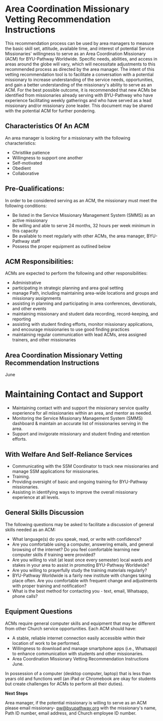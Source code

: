 # Area Coordination Missionary Vetting Recommendation Instructions

This recommendation process can be used by area managers to measure the basic skill set, attitude, available time, and interest of potential Service Missionaries' willingness to serve as an Area Coordination Missionary (ACM) for BYU-Pathway Worldwide. Specific needs, abilities, and access in areas around the globe will vary, which will necessitate adjustments to this recommended process as directed by the area manager. The intent of this vetting recommendation tool is to facilitate a conversation with a potential missionary to increase understanding of the service needs, opportunities, and gain a better understanding of the missionary's ability to serve as an ACM. For the best possible outcome, it is recommended that new ACMs be identified from missionaries already serving with BYU-Pathway who have experience facilitating weekly gatherings and who have served as a lead missionary and/or missionary zone leader. This document may be shared with the potential ACM for further pondering.

## Characteristics Of An ACM

An area manager is looking for a missionary with the following characteristics:

- Christlike patience
- Willingness to support one another
- Self-motivated
- Obedient
- Collaborative

## Pre-Qualifications:

In order to be considered serving as an ACM, the missionary must meet the following conditions:

- Be listed in the Service Missionary Management System (SMMS) as an active missionary
- Be willing and able to serve 24 months, 32 hours per week minimum in this capacity
- Be available to meet regularly with other ACMs, the area manager, BYU-Pathway staff
- Possess the proper equipment as outlined below

## ACM Responsibilities:

ACMs are expected to perform the following and other responsibilities:

- Administrative
- participating in strategic planning and area goal setting
- manage Path, including maintaining area-wide locations and groups and missionary assignments
- assisting in planning and participating in area conferences, devotionals, and other events
- maintaining missionary and student data recording, record-keeping, and reporting
- assisting with student finding efforts, monitor missionary applications, and encourage missionaries to use good finding practices
- maintaining regular communication with lead ACMs, area assigned trainers, and other missionaries

## Area Coordination Missionary Vetting Recommendation Instructions

June

# Maintaining Contact and Support

- Maintaining contact with and support the missionary service quality experience for all missionaries within an area, and mentor as needed.
- Monitoring the Service Missionary Management System (SMMS) dashboard & maintain an accurate list of missionaries serving in the area.
- Support and invigorate missionary and student finding and retention efforts.

## With Welfare And Self-Reliance Services

- Communicating with the SSM Coordinator to track new missionaries and manage SSM applications for missionaries.
- Training.
- Providing oversight of basic and ongoing training for BYU-Pathway missionaries.
- Assisting in identifying ways to improve the overall missionary experience at all levels.

## General Skills Discussion

The following questions may be asked to facilitate a discussion of general skills needed as an ACM:

- What language(s) do you speak, read, or write with confidence?
- Are you comfortable using a computer, answering emails, and general browsing of the internet? Do you feel comfortable learning new computer skills if training were provided?
- Are you willing to visit (at least once every semester) local wards and stakes in your area to assist in promoting BYU-Pathway Worldwide?
- Are you willing to prayerfully study the training materials regularly?
- BYU-Pathway Worldwide is a fairly new institute with changes taking place often. Are you comfortable with frequent change and adjustments with proper training and notification?
- What is the best method for contacting you - text, email, Whatsapp, phone calls?

## Equipment Questions

ACMs require general computer skills and equipment that may be different from other Church service opportunities. Each ACM should have:

- A stable, reliable internet connection easily accessible within their location of work to be performed.
- Willingness to download and manage smartphone apps (i.e., Whatsapp) to enhance communication with students and other missionaries.
- Area Coordination Missionary Vetting Recommendation Instructions June.

In possession of a computer (desktop computer, laptop) that is less than years old and functions well (an iPad or Chromebook are okay for students but create challenges for ACMs to perform all their duties).

**Next Steps**

Area manager, if the potential missionary is willing to serve as an ACM please email missionary- pw@byupathway.org with the missionary's name, Path ID number, email address, and Church employee ID number.

